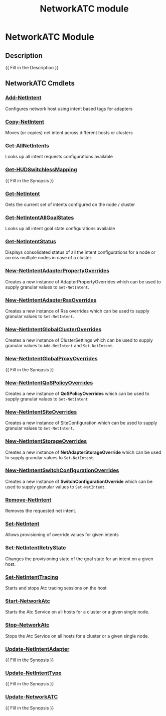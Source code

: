 ﻿---
Download Help Link: https://aka.ms/winsvr-2025-pshelp
Help Version: 5.1.0.2025
Locale: en-US
Module Guid: 74bd14cc-e0b8-42f9-b940-0ad938bb852b
Module Name: NetworkATC
ms.date: 02/21/2024
title: NetworkATC module
---

# NetworkATC Module
## Description
{{ Fill in the Description }}

## NetworkATC Cmdlets

### [Add-NetIntent](Add-NetIntent.md)
Configures network host using intent based tags for adapters

### [Copy-NetIntent](Copy-NetIntent.md)
Moves (or copies) net intent across different hosts or clusters

### [Get-AllNetIntents](Get-AllNetIntents.md)
Looks up all intent requests configurations available

### [Get-HUDSwitchlessMapping](Get-HUDSwitchlessMapping.md)
{{ Fill in the Synopsis }}

### [Get-NetIntent](Get-NetIntent.md)
Gets the current set of intents configured on the node / cluster

### [Get-NetIntentAllGoalStates](Get-NetIntentAllGoalStates.md)
Looks up all intent goal state configurations available

### [Get-NetIntentStatus](Get-NetIntentStatus.md)
Displays consolidated status of all the intent configurations for a node or across multiple nodes in case of a cluster.

### [New-NetIntentAdapterPropertyOverrides](New-NetIntentAdapterPropertyOverrides.md)
Creates a new instance of AdapterPropertyOverrides which can be used to supply granular values to `Set-NetIntent`.

### [New-NetIntentAdapterRssOverrides](New-NetIntentAdapterRssOverrides.md)
Creates a new instance of Rss overrides which can be used to supply granular values to `Set-NetIntent`.

### [New-NetIntentGlobalClusterOverrides](New-NetIntentGlobalClusterOverrides.md)
Creates a new instance of ClusterSettings which can be used to supply granular values to `Add-NetIntent` and `Set-NetIntent`.

### [New-NetIntentGlobalProxyOverrides](New-NetIntentGlobalProxyOverrides.md)
{{ Fill in the Synopsis }}

### [New-NetIntentQoSPolicyOverrides](New-NetIntentQoSPolicyOverrides.md)
Creates a new instance of **QoSPolicyOverrides** which can be used to supply granular values to `Set-NetIntent`

### [New-NetIntentSiteOverrides](New-NetIntentSiteOverrides.md)
Creates a new instance of SiteConfiguration which can be used to supply granular values to `Set-NetIntent`.

### [New-NetIntentStorageOverrides](New-NetIntentStorageOverrides.md)
Creates a new instance of **NetAdapterStorageOverride** which can be used to supply granular values to `Set-NetIntent`.

### [New-NetIntentSwitchConfigurationOverrides](New-NetIntentSwitchConfigurationOverrides.md)
Creates a new instance of **SwitchConfigurationOverride** which can be used to supply granular values to `Set-NetIntent`.

### [Remove-NetIntent](Remove-NetIntent.md)
Removes the requested net intent.

### [Set-NetIntent](Set-NetIntent.md)
Allows provisioning of override values for given intents

### [Set-NetIntentRetryState](Set-NetIntentRetryState.md)
Changes the provisioning state of the goal state for an intent on a given host.

### [Set-NetIntentTracing](Set-NetIntentTracing.md)
Starts and stops Atc tracing sessions on the host

### [Start-NetworkAtc](Start-NetworkAtc.md)
Starts the Atc Service on all hosts for a cluster or a given single node.

### [Stop-NetworkAtc](Stop-NetworkAtc.md)
Stops the Atc Service on all hosts for a cluster or a given single node.

### [Update-NetIntentAdapter](Update-NetIntentAdapter.md)
{{ Fill in the Synopsis }}

### [Update-NetIntentType](Update-NetIntentType.md)
{{ Fill in the Synopsis }}

### [Update-NetworkATC](Update-NetworkATC.md)
{{ Fill in the Synopsis }}
